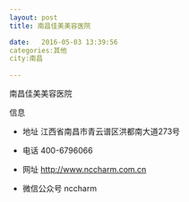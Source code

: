 ```yaml
--- 
layout: post 
title: 南昌佳美美容医院

date:   2016-05-03 13:39:56 
categories:其他  
city:南昌
  
--- 
```

   
南昌佳美美容医院

信息
 - 地址 江西省南昌市青云谱区洪都南大道273号

 - 电话 400-6796066

 - 网址 http://www.nccharm.com.cn

 - 微信公众号 nccharm


